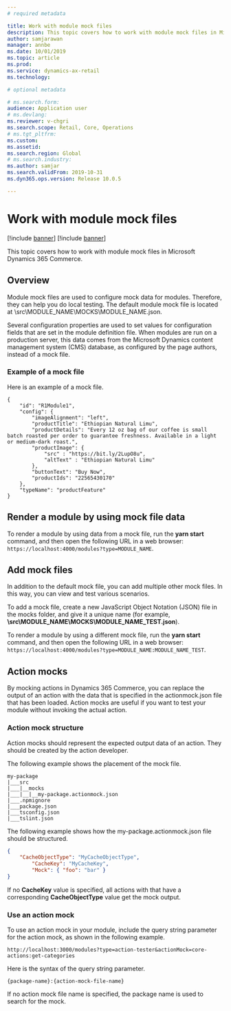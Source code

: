 ```yaml
---
# required metadata

title: Work with module mock files
description: This topic covers how to work with module mock files in Microsoft Dynamics 365 Commerce.
author: samjarawan
manager: annbe
ms.date: 10/01/2019
ms.topic: article
ms.prod: 
ms.service: dynamics-ax-retail
ms.technology: 

# optional metadata

# ms.search.form: 
audience: Application user
# ms.devlang: 
ms.reviewer: v-chgri
ms.search.scope: Retail, Core, Operations
# ms.tgt_pltfrm: 
ms.custom: 
ms.assetid: 
ms.search.region: Global
# ms.search.industry: 
ms.author: samjar
ms.search.validFrom: 2019-10-31
ms.dyn365.ops.version: Release 10.0.5

---
```

# Work with module mock files

[!include [banner](../includes/preview-banner.md)]
[!include [banner](../includes/banner.md)]

This topic covers how to work with module mock files in Microsoft Dynamics 365 Commerce.

## Overview

Module mock files are used to configure mock data for modules. Therefore, they can help you do local testing. The default module mock file is located at \\src\\MODULE\_NAME\\MOCKS\\MODULE\_NAME.json.

Several configuration properties are used to set values for configuration fields that are set in the module definition file. When modules are run on a production server, this data comes from the Microsoft Dynamics content management system (CMS) database, as configured by the page authors, instead of a mock file.

### Example of a mock file

Here is an example of a mock file.

```
{
    "id": "R1Module1",
    "config": {
        "imageAlignment": "left",
        "productTitle": "Ethiopian Natural Limu",
        "productDetails": "Every 12 oz bag of our coffee is small batch roasted per order to guarantee freshness. Available in a light or medium-dark roast.",
        "productImage": {
            "src" : "https://bit.ly/2LupO8u",
            "altText" : "Ethiopian Natural Limu"
        },
        "buttonText": "Buy Now",
        "productIds": "22565430170"
    },
    "typeName": "productFeature"
}
```

## Render a module by using mock file data

To render a module by using data from a mock file, run the **yarn start** command, and then open the following URL in a web browser: `https://localhost:4000/modules?type=MODULE_NAME`.

## Add mock files

In addition to the default mock file, you can add multiple other mock files. In this way, you can view and test various scenarios. 

To add a mock file, create a new JavaScript Object Notation (JSON) file in the mocks folder, and give it a unique name (for example, **\\src\\MODULE\_NAME\\MOCKS\\MODULE\_NAME\_TEST.json**).

To render a module by using a different mock file, run the **yarn start** command, and then open the following URL in a web browser: `https://localhost:4000/modules?type=MODULE_NAME:MODULE_NAME_TEST`.

## Action mocks

By mocking actions in Dynamics 365 Commerce, you can replace the output of an action with the data that is specified in the actionmock.json file that has been loaded. Action mocks are useful if you want to test your module without invoking the actual action.

### Action mock structure

Action mocks should represent the expected output data of an action. They should be created by the action developer.

The following example shows the placement of the mock file.

```
my-package
|___src
|___|__mocks
|___|__|__my-package.actionmock.json
|___.npmignore
|___package.json
|___tsconfig.json
|___tslint.json
```

The following example shows how the my-package.actionmock.json file should be structured.

```json
{
    "CacheObjectType": "MyCacheObjectType",
        "CacheKey": "MyCacheKey",
        "Mock": { "foo": "bar" }
}
```

If no **CacheKey** value is specified, all actions with that have a corresponding **CacheObjectType** value get the mock output.

### Use an action mock

To use an action mock in your module, include the query string parameter for the action mock, as shown in the following example.

`http://localhost:3000/modules?type=action-tester&actionMock=core-actions:get-categories`

Here is the syntax of the query string parameter.

`{package-name}:{action-mock-file-name}`

If no action mock file name is specified, the package name is used to search for the mock.
